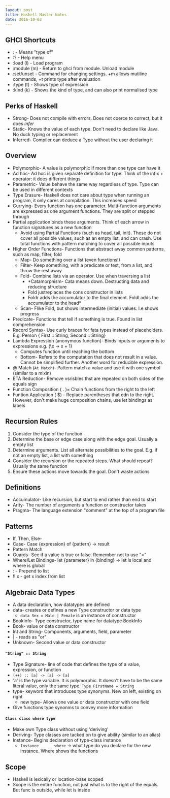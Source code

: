 ```yaml
---
layout: post
title: Haskell Master Notes
date: 2016-10-03
---
```

## GHCI Shortcuts
- : - Means "type of"
- :? - Help menu
- :load (l) - Load program
- :module (m) - Return to ghci from module. Unload module
- :set/unset - Command for changing settings. +m allows mutiline commands, +t prints type after evaluation
- :type (t) - Shows type of expression
- :kind (k) - Shows the kind of type, and can also print normalised type

## Perks of Haskell
- Strong- Does not compile with errors. Does not coerce to correct, but it does _infer_
- Static- Knows the value of each type. Don't need to declare like Java. No duck typing or replacement
- Inferred- Compiler can deduce a Type without the user declaring it

## Overview
- Polymorphic- A value is polymorphic if more than one type can have it
- Ad hoc- Ad hoc is given separate definition for type. Think of the infix + operator: it does different things
- Parametric- Value behave the same way regardless of type. Type can be used in different contexts
- Type Erasure- Haskell does not care about type when running an program, it only cares at compilation. This increases speed
- Currying- Every function has one parameter. Multi-function arguments are expressed as one argument functions. They are split or stepped through
- Partial application binds these arguments. Think of each arrow in function signatures as a new function
    + Avoid using Partial Functions (such as head, tail, init). These do not cover all possible values, such as an empty list, and can crash. Use total functions with pattern matching to cover all possible inputs
- Higher Order Functions- Functions that abstract away common patterns, such as map, filter, fold
    + Map- Do something over a list (even functions!)
    + Filter- Keep something, with a predicate or test, from a list, and throw the rest away
    + Fold- Combine lists via an operator. Use when traversing a list
        * *Catamorphism- Cata means down. Destructing data and reducing structure
        * Fold justreplaces the cons constructor in lists
        * Foldr adds the accumulator to the final element. Foldl adds the accumulator to the head*
    + Scan- Flike Fold, but shows intermediate (initial) values. I.e shows progress
- Predicate- Functions that tell if something is true. Found in list comprehension
- Record Syntax- Use curly braces for fata types instead of placeholders. E.g. Person { First :: String, Second :: String}
- Lambda Expression (anonymous function)- Binds inputs or arguments to expressions e.g. (\x -> x + 1)
    + Computes function until reaching the bottom
    + Bottom- Refers to the computation that does not result in a value. Cannot be simplified further. Another word for reducible expression.
- @ Match (`At Match`)- Pattern match a value and use it with one symbol (similar to a mixin)
- ETA Reduction- Remove vsrisbles thst are repeated on both sides of the equals sign
- Function Composition ( . )= Chain functions from the right to the left
- Funtion Application ( $) - Replace parentheses that edn to the right. However, don't make huge composition chains, use let bindings as labels

## Recursion Rules
1. Consider the type of the function
2. Determine the base or edge case along with the edge goal. Usually a empty list
3. Determine arguments. List all alternate possibilities to the goal. E.g. if not an empty list, a list with something
4. Consider the recursion or the repeated steps. What should repeat? Usually the same function
5. Ensure these actions move towards the goal. Don't waste actions

## Definitions
- Accumulator- Like recursion, but start to end rather than end to start
- Arity- The number of arguments a function or constructor takes
- Pragma- The language extension "comment" at the top of a program file

## Patterns
- If, Then, Else- 
- Case- Case {expression} of {pattern} -> result
- Pattern Match
- Guards- See if a value is true or false. Remember not to use "="
- Where/Let Bindings- let {parameter} in {binding} -> let is local and where is global
- : - Prepend to list
- !! x - get x index from list

## Algebraic Data Types

- A data declaration, how datatypes are defined
- data- creates or defines a new Type constructor or data type
    + `data Sex = Male | Female` is an instance of constructor
- BookInfo- Type constructor, type name for datatype BookInfo
- Book- value or data constructor
- Int and String- Components, arguments, field, parameter
- | - reads as "or"
- Unknown- Second value or data constructor

#### `"String" :: String`
- Type Signature- line of code that defines the type of a value, expression, or function
- `(++) :: [a] -> [a] -> [a]`
- 'a' is the type variable. It is polymorphic. It doesn't have to be the same literal value, only the same type.
`Type FirstName = String`
- type- keyword that introduces type synonyms. New on left, existing on right
    + new type- Allows one value or data constructor with one field
- Give functions type synonms to convey more information

#### `Class class where type`
- Make own Type class without using 'deriving'
- Deriving- Type classes are tacked on to give ability (similar to an alias)
- Instance- Begins declaration of type-class instance
    + `Instance __ __ where` -> what type do you declare for the new instance. Where shows the functions

## Scope
- Haskell is lexically or location-base scoped
- Scope is the entire function, not just what is to the right of the equals. But func is outside, while let is inside